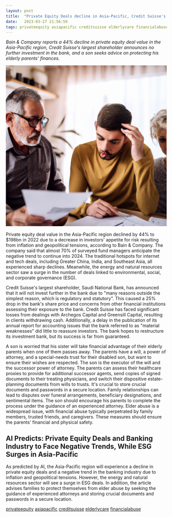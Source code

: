 ```yaml
---
layout: post
title:  "Private Equity Deals decline in Asia-Pacific, Credit Suisse's Share Price Drops, and Tips to Protect Elderly Parents' Finances"
date:   2023-03-27 21:56:59 
tags: privateequity asiapacific creditsuisse elderlycare financialabuse
---
```

*Bain & Company reports a 44% decline in private equity deal value in the Asia-Pacific region, Credit Suisse's largest shareholder announces no further investment in the bank, and a son seeks advice on protecting his elderly parents' finances.*

![A worried son and his elderly parents discussing financial documents and legal papers in a well-lit room.](/assets/ce41ae87-1d8c-42c7-996a-4aeeec388eaa.jpg "Private Equity Deals decline in Asia-Pacific, Credit Suisse's Share Price Drops, and Tips to Protect Elderly Parents' Finances")
 
Private equity deal value in the Asia-Pacific region declined by 44% to $198bn in 2022 due to a decrease in investors' appetite for risk resulting from inflation and geopolitical tensions, according to Bain & Company. The company said that almost 70% of surveyed fund managers anticipate the negative trend to continue into 2024. The traditional hotspots for internet and tech deals, including Greater China, India, and Southeast Asia, all experienced sharp declines. Meanwhile, the energy and natural resources sector saw a surge in the number of deals linked to environmental, social, and corporate governance (ESG).

Credit Suisse's largest shareholder, Saudi National Bank, has announced that it will not invest further in the bank due to "many reasons outside the simplest reason, which is regulatory and statutory". This caused a 25% drop in the bank's share price and concerns from other financial institutions assessing their exposure to the bank. Credit Suisse has faced significant losses from dealings with Archegos Capital and Greensill Capital, resulting in clients withdrawing cash. Additionally, a delay in the publication of its annual report for accounting issues that the bank referred to as "material weaknesses" did little to reassure investors. The bank hopes to restructure its investment bank, but its success is far from guaranteed.

A son is worried that his sister will take financial advantage of their elderly parents when one of them passes away. The parents have a will, a power of attorney, and a special-needs trust for their disabled son, but want to ensure their wishes are respected. The son is the executor of the will and the successor power of attorney. The parents can assess their healthcare proxies to provide for additional successor agents, send copies of signed documents to their treating physicians, and switch their dispositive estate-planning documents from wills to trusts. It's crucial to store crucial documents and passwords in a secure location. Family relationships can lead to disputes over funeral arrangements, beneficiary designations, and sentimental items. The son should encourage his parents to complete the process under the guidance of an experienced attorney. Elder abuse is a widespread issue, with financial abuse typically perpetrated by family members, trusted friends, and caregivers. These measures should ensure the parents' financial and physical safety.

## AI Predicts: Private Equity Deals and Banking Industry to Face Negative Trends, While ESG Surges in Asia-Pacific
As predicted by AI, the Asia-Pacific region will experience a decline in private equity deals and a negative trend in the banking industry due to inflation and geopolitical tensions. However, the energy and natural resources sector will see a surge in ESG deals. In addition, the article advises families to protect themselves from elder abuse by seeking the guidance of experienced attorneys and storing crucial documents and passwords in a secure location.

[privateequity](/tags/privateequity) [asiapacific](/tags/asiapacific) [creditsuisse](/tags/creditsuisse) [elderlycare](/tags/elderlycare) [financialabuse](/tags/financialabuse)